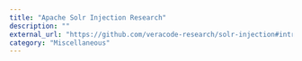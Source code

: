 ```yaml
---
title: "Apache Solr Injection Research"
description: ""
external_url: "https://github.com/veracode-research/solr-injection#introduction"
category: "Miscellaneous"
---
```

